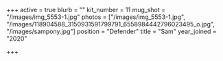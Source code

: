 +++
active = true
blurb = ""
kit_number = 11
mug_shot = "/images/img_5553-1.jpg"
photos = ["/images/img_5553-1.jpg", "/images/118904588_3150931591799791_6558984442796023495_o.jpg", "/images/sampony.jpg"]
position = "Defender"
title = "Sam"
year_joined = "2020"

+++
